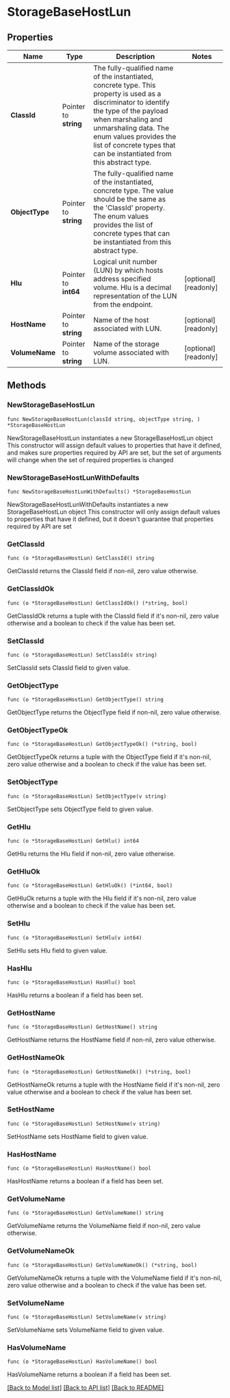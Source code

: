 # StorageBaseHostLun

## Properties

Name | Type | Description | Notes
------------ | ------------- | ------------- | -------------
**ClassId** | Pointer to **string** | The fully-qualified name of the instantiated, concrete type. This property is used as a discriminator to identify the type of the payload when marshaling and unmarshaling data. The enum values provides the list of concrete types that can be instantiated from this abstract type. | 
**ObjectType** | Pointer to **string** | The fully-qualified name of the instantiated, concrete type. The value should be the same as the &#39;ClassId&#39; property. The enum values provides the list of concrete types that can be instantiated from this abstract type. | 
**Hlu** | Pointer to **int64** | Logical unit number (LUN) by which hosts address specified volume. Hlu is a decimal representation of the LUN from the endpoint. | [optional] [readonly] 
**HostName** | Pointer to **string** | Name of the host associated with LUN. | [optional] [readonly] 
**VolumeName** | Pointer to **string** | Name of the storage volume associated with LUN. | [optional] [readonly] 

## Methods

### NewStorageBaseHostLun

`func NewStorageBaseHostLun(classId string, objectType string, ) *StorageBaseHostLun`

NewStorageBaseHostLun instantiates a new StorageBaseHostLun object
This constructor will assign default values to properties that have it defined,
and makes sure properties required by API are set, but the set of arguments
will change when the set of required properties is changed

### NewStorageBaseHostLunWithDefaults

`func NewStorageBaseHostLunWithDefaults() *StorageBaseHostLun`

NewStorageBaseHostLunWithDefaults instantiates a new StorageBaseHostLun object
This constructor will only assign default values to properties that have it defined,
but it doesn't guarantee that properties required by API are set

### GetClassId

`func (o *StorageBaseHostLun) GetClassId() string`

GetClassId returns the ClassId field if non-nil, zero value otherwise.

### GetClassIdOk

`func (o *StorageBaseHostLun) GetClassIdOk() (*string, bool)`

GetClassIdOk returns a tuple with the ClassId field if it's non-nil, zero value otherwise
and a boolean to check if the value has been set.

### SetClassId

`func (o *StorageBaseHostLun) SetClassId(v string)`

SetClassId sets ClassId field to given value.


### GetObjectType

`func (o *StorageBaseHostLun) GetObjectType() string`

GetObjectType returns the ObjectType field if non-nil, zero value otherwise.

### GetObjectTypeOk

`func (o *StorageBaseHostLun) GetObjectTypeOk() (*string, bool)`

GetObjectTypeOk returns a tuple with the ObjectType field if it's non-nil, zero value otherwise
and a boolean to check if the value has been set.

### SetObjectType

`func (o *StorageBaseHostLun) SetObjectType(v string)`

SetObjectType sets ObjectType field to given value.


### GetHlu

`func (o *StorageBaseHostLun) GetHlu() int64`

GetHlu returns the Hlu field if non-nil, zero value otherwise.

### GetHluOk

`func (o *StorageBaseHostLun) GetHluOk() (*int64, bool)`

GetHluOk returns a tuple with the Hlu field if it's non-nil, zero value otherwise
and a boolean to check if the value has been set.

### SetHlu

`func (o *StorageBaseHostLun) SetHlu(v int64)`

SetHlu sets Hlu field to given value.

### HasHlu

`func (o *StorageBaseHostLun) HasHlu() bool`

HasHlu returns a boolean if a field has been set.

### GetHostName

`func (o *StorageBaseHostLun) GetHostName() string`

GetHostName returns the HostName field if non-nil, zero value otherwise.

### GetHostNameOk

`func (o *StorageBaseHostLun) GetHostNameOk() (*string, bool)`

GetHostNameOk returns a tuple with the HostName field if it's non-nil, zero value otherwise
and a boolean to check if the value has been set.

### SetHostName

`func (o *StorageBaseHostLun) SetHostName(v string)`

SetHostName sets HostName field to given value.

### HasHostName

`func (o *StorageBaseHostLun) HasHostName() bool`

HasHostName returns a boolean if a field has been set.

### GetVolumeName

`func (o *StorageBaseHostLun) GetVolumeName() string`

GetVolumeName returns the VolumeName field if non-nil, zero value otherwise.

### GetVolumeNameOk

`func (o *StorageBaseHostLun) GetVolumeNameOk() (*string, bool)`

GetVolumeNameOk returns a tuple with the VolumeName field if it's non-nil, zero value otherwise
and a boolean to check if the value has been set.

### SetVolumeName

`func (o *StorageBaseHostLun) SetVolumeName(v string)`

SetVolumeName sets VolumeName field to given value.

### HasVolumeName

`func (o *StorageBaseHostLun) HasVolumeName() bool`

HasVolumeName returns a boolean if a field has been set.


[[Back to Model list]](../README.md#documentation-for-models) [[Back to API list]](../README.md#documentation-for-api-endpoints) [[Back to README]](../README.md)


